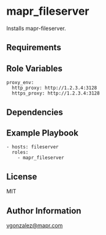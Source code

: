 mapr_fileserver
========

Installs mapr-fileserver.

Requirements
------------


Role Variables
--------------

```
proxy_env:
  http_proxy: http://1.2.3.4:3128
  https_proxy: http://1.2.3.4:3128
```


Dependencies
------------


Example Playbook
-------------------------

```
- hosts: fileserver
  roles:
    - mapr_fileserver
```

License
-------

MIT

Author Information
------------------

vgonzalez@mapr.com
